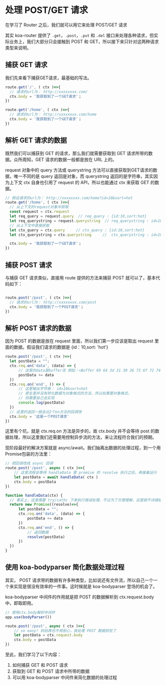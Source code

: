 # 处理 POST/GET 请求

在学习了 Router 之后，我们就可以用它来处理 POST/GET 请求

其实 koa-router 提供了 `.get`，`.post`，`.put` 和 `.del` 接口来处理各种请求，但实际业务上，我们大部分只会接触到 POST 和 GET，所以接下来只针对这两种请求类型来说明。

## 捕获 GET 请求

我们先来看下捕获GET请求，最基础的写法。

```js
route.get('/', ( ctx )=>{
  // 请求的url为： http://xxxxxxxx.com/
  ctx.body = '我获取到了一个GET请求'；
})

route.get('/home', ( ctx )=>{
  // 请求的url为： http://xxxxxxxx.com/home
  ctx.body = '我获取到了一个GET请求'；
})
```

## 解析 GET 请求的数据

既然我们可以捕获到 GET 的请求，那么我们就需要获取到 GET 请求所带的数据。众所周知，GET 请求的数据一般都是放在 URL 上的。

request 对象中的 query 方法或 querystring 方法可以直接获取到GET请求的数据，唯一不同的是 query 返回是对象，而 querystring 返回的是字符串，其实因为上下文 ctx 自身也引用了 request 的 API，所以也能通过 ctx 来获取 GET 的数据。

```js
// 假设请求的url为： http://xxxxxxxx.com/home?id=10&sort=hot
route.get('/home', ( ctx )=>{
  // 从上下文的request对象中获取
  const request = ctx.request
  let req_query = request.query  // req_query : {id:10,sort:hot}
  let req_querystring = request.querystring  // req_querystring : id=10&sort=hot
  // 从上下文中直接获取
  let ctx_query = ctx.query     // ctx_query : {id:10,sort:hot}
  let ctx_querystring = ctx.querystring     //  ctx_querystring : id=10&sort=hot

  ctx.body = '我获取到了一个GET请求'；
})
```

## 捕获 POST 请求

与捕获 GET 请求类似，直接用 route 提供的方法来捕获 POST 就可以了，基本代码如下：

```js

route.post('/post', ( ctx )=>{
  // 请求的url为： http://xxxxxxxx.com/post
  ctx.body = '我获取到了一个POST请求'；
})
```

## 解析 POST 请求的数据

因为 POST 的数据是放在 request 里面，所以我们第一步应该是取出 request 里面的数据。假设我们请求的数据是 {id：10,sort: 'hot'}

```js
route.post('/post', ( ctx )=>{
  let postData = "";
  ctx.req.on('data', (data) => {
      // 这里的data是buffer流 例如：<Buffer 69 64 3d 31 30 26 73 6f 72 74 3d 68 6f 74>
      postData += data
  })
  ctx.req.on('end', () => {
      // 这里输出字符串： id=10&sort=hot
      // 原生里并没有转化数据为对象格式的方法，所以如果要对象格式，
      // 则需要自己去实现
      console.log(postData)
  })
  // 这里的返回一般会比2个on方法的回调快
  ctx.body = '这是一个POST请求'
})
```

这里有个坑，就是 ctx.req.on 方法是异步的，故 ctx.body 并不会等待 post 的数据处理，所以这里我们还需要用控制异步流的方法，来让流程符合我们的预期。

现阶段最好的解决方案就是 async/await。我们抽离出数据的处理过程，到一个用Promise包装的方法里：

```js
// 把回调改成 async 回调
route.post('/post', async ( ctx )=>{
    // 这里流程会等待 handleData 里 promise 的 resolve 执行之后，再接着运行
    let postData = await handleData( ctx )
    ctx.body = postData
})

function handleData(ctx) {
  // 事实上，这里需要 try/cathc 下来执行错误处理，不过为了方便理解，这里就不详细处理了
  return new Promise((resolve)=>{
      let postData = "";
      ctx.req.on('data', (data) => {
          postData += data
      })
      ctx.req.on('end', () => {
          // 返回数据
          resolve(postData)
      })
  })
}
```
## 使用 koa-bodyparser 简化数据处理过程

其实， POST 请求带的数据有许多种类型，比如说还有文件流，所以自己一个一个来实现是很没有效率的一件事。这时候就是 koa-bodyparser 登场的机会了。

koa-bodyparser 中间件的作用就是把 POST 的数据解析到 ctx.request.body 中，即取即用。

```js
// 使用ctx.body解析中间件
app.use(bodyParser())

route.post('/post', async ( ctx )=>{
    // so easy! 妈妈再也不用担心，我处理 POST 数据抓狂了
    let postData = ctx.request.body
    ctx.body = postData
})
```

至此，我们学习了以下内容：

1. 如何捕获 GET 和 POST 请求
2. 获取到 GET 和 POST 请求中所带的数据
3. 可以用 koa-bodyparser 中间件来简化数据的处理过程